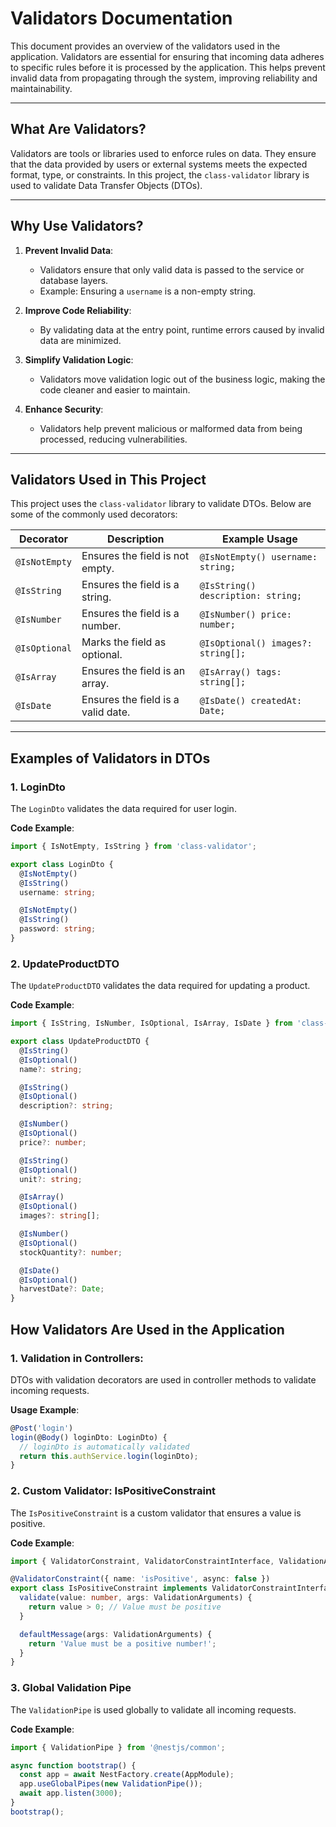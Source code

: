 # **Validators Documentation**

This document provides an overview of the validators used in the application. Validators are essential for ensuring that incoming data adheres to specific rules before it is processed by the application. This helps prevent invalid data from propagating through the system, improving reliability and maintainability.

---

## **What Are Validators?**

Validators are tools or libraries used to enforce rules on data. They ensure that the data provided by users or external systems meets the expected format, type, or constraints. In this project, the `class-validator` library is used to validate Data Transfer Objects (DTOs).

---

## **Why Use Validators?**

1. **Prevent Invalid Data**:
   - Validators ensure that only valid data is passed to the service or database layers.
   - Example: Ensuring a `username` is a non-empty string.

2. **Improve Code Reliability**:
   - By validating data at the entry point, runtime errors caused by invalid data are minimized.

3. **Simplify Validation Logic**:
   - Validators move validation logic out of the business logic, making the code cleaner and easier to maintain.

4. **Enhance Security**:
   - Validators help prevent malicious or malformed data from being processed, reducing vulnerabilities.

---

## **Validators Used in This Project**

This project uses the `class-validator` library to validate DTOs. Below are some of the commonly used decorators:

| Decorator       | Description                                      | Example Usage                          |
|------------------|--------------------------------------------------|----------------------------------------|
| `@IsNotEmpty`   | Ensures the field is not empty.                  | `@IsNotEmpty() username: string;`      |
| `@IsString`     | Ensures the field is a string.                   | `@IsString() description: string;`     |
| `@IsNumber`     | Ensures the field is a number.                   | `@IsNumber() price: number;`           |
| `@IsOptional`   | Marks the field as optional.                     | `@IsOptional() images?: string[];`     |
| `@IsArray`      | Ensures the field is an array.                   | `@IsArray() tags: string[];`           |
| `@IsDate`       | Ensures the field is a valid date.               | `@IsDate() createdAt: Date;`           |

---

## **Examples of Validators in DTOs**

### **1. LoginDto**
The `LoginDto` validates the data required for user login.

**Code Example**:
```typescript
import { IsNotEmpty, IsString } from 'class-validator';

export class LoginDto {
  @IsNotEmpty()
  @IsString()
  username: string;

  @IsNotEmpty()
  @IsString()
  password: string;
}
```

### **2. UpdateProductDTO**
The `UpdateProductDTO` validates the data required for updating a product.

**Code Example**:
```typescript
import { IsString, IsNumber, IsOptional, IsArray, IsDate } from 'class-validator';

export class UpdateProductDTO {
  @IsString()
  @IsOptional()
  name?: string;

  @IsString()
  @IsOptional()
  description?: string;

  @IsNumber()
  @IsOptional()
  price?: number;

  @IsString()
  @IsOptional()
  unit?: string;

  @IsArray()
  @IsOptional()
  images?: string[];

  @IsNumber()
  @IsOptional()
  stockQuantity?: number;

  @IsDate()
  @IsOptional()
  harvestDate?: Date;
}
```
## **How Validators Are Used in the Application**
### **1. Validation in Controllers:**

DTOs with validation decorators are used in controller methods to validate incoming requests.

**Usage Example**:
```typescript
@Post('login')
login(@Body() loginDto: LoginDto) {
  // loginDto is automatically validated
  return this.authService.login(loginDto);
}
```



### **2. Custom Validator: IsPositiveConstraint**
The `IsPositiveConstraint` is a custom validator that ensures a value is positive.

**Code Example**:
```typescript
import { ValidatorConstraint, ValidatorConstraintInterface, ValidationArguments } from 'class-validator';

@ValidatorConstraint({ name: 'isPositive', async: false })
export class IsPositiveConstraint implements ValidatorConstraintInterface {
  validate(value: number, args: ValidationArguments) {
    return value > 0; // Value must be positive
  }

  defaultMessage(args: ValidationArguments) {
    return 'Value must be a positive number!';
  }
}
```

### **3. Global Validation Pipe**
The `ValidationPipe` is used globally to validate all incoming requests.

**Code Example**:
```typescript
import { ValidationPipe } from '@nestjs/common';

async function bootstrap() {
  const app = await NestFactory.create(AppModule);
  app.useGlobalPipes(new ValidationPipe());
  await app.listen(3000);
}
bootstrap();
```